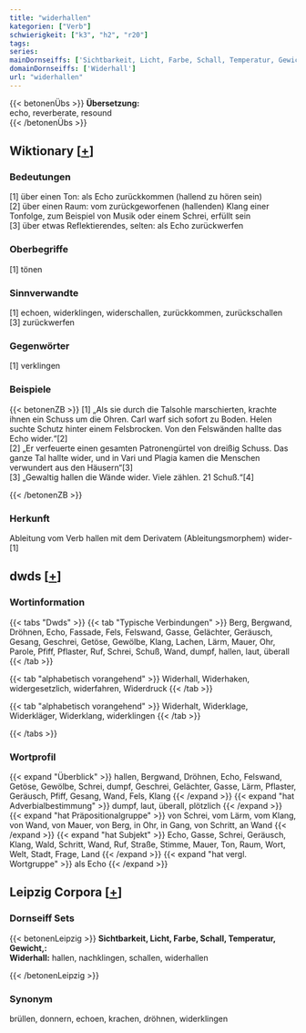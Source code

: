 ```yaml
---
title: "widerhallen"
kategorien: ["Verb"]
schwierigkeit: ["k3", "h2", "r20"]
tags:
series:
mainDornseiffs: ['Sichtbarkeit, Licht, Farbe, Schall, Temperatur, Gewicht,']
domainDornseiffs: ['Widerhall']
url: "widerhallen"
---
```


{{< betonenÜbs >}}
**Übersetzung:**  
echo, reverberate, resound  
{{< /betonenÜbs >}}

## Wiktionary [[+](https://de.wiktionary.org/wiki/widerhallen)]

### Bedeutungen
[1] über einen Ton: als Echo zurückkommen (hallend zu hören sein)  
[2] über einen Raum: vom zurückgeworfenen (hallenden) Klang einer Tonfolge, zum Beispiel von Musik oder einem Schrei, erfüllt sein  
[3] über etwas Reflektierendes, selten: als Echo zurückwerfen  

### Oberbegriffe
[1] tönen  

### Sinnverwandte
[1] echoen, widerklingen, widerschallen, zurückkommen, zurückschallen  
[3] zurückwerfen  

### Gegenwörter
[1] verklingen  

### Beispiele
{{< betonenZB >}}
[1] „Als sie durch die Talsohle marschierten, krachte ihnen ein Schuss um die Ohren. Carl warf sich sofort zu Boden. Helen suchte Schutz hinter einem Felsbrocken. Von den Felswänden hallte das Echo wider.“[2]  
[2] „Er verfeuerte einen gesamten Patronengürtel von dreißig Schuss. Das ganze Tal hallte wider, und in Vari und Plagia kamen die Menschen verwundert aus den Häusern“[3]  
[3] „Gewaltig hallen die Wände wider. Viele zählen. 21 Schuß.“[4]  

{{< /betonenZB >}}
### Herkunft
Ableitung vom Verb hallen mit dem Derivatem (Ableitungsmorphem) wider-[1]  



## dwds [[+](https://www.dwds.de/wb/widerhallen)]

### Wortinformation
{{< tabs "Dwds" >}}
{{< tab "Typische Verbindungen" >}}
Berg, Bergwand, Dröhnen, Echo, Fassade, Fels, Felswand, Gasse, Gelächter, Geräusch, Gesang, Geschrei, Getöse, Gewölbe, Klang, Lachen, Lärm, Mauer, Ohr, Parole, Pfiff, Pflaster, Ruf, Schrei, Schuß, Wand, dumpf, hallen, laut, überall
{{< /tab >}}

{{< tab "alphabetisch vorangehend" >}}
Widerhall, Widerhaken, widergesetzlich, widerfahren, Widerdruck
{{< /tab >}}

{{< tab "alphabetisch vorangehend" >}}
Widerhalt, Widerklage, Widerkläger, Widerklang, widerklingen
{{< /tab >}}

{{< /tabs >}}

### Wortprofil
{{< expand "Überblick" >}} hallen, Bergwand, Dröhnen, Echo, Felswand, Getöse, Gewölbe, Schrei, dumpf, Geschrei, Gelächter, Gasse, Lärm, Pflaster, Geräusch, Pfiff, Gesang, Wand, Fels, Klang {{< /expand >}}
{{< expand "hat Adverbialbestimmung" >}} dumpf, laut, überall, plötzlich {{< /expand >}}
{{< expand "hat Präpositionalgruppe" >}} von Schrei, vom Lärm, vom Klang, von Wand, von Mauer, von Berg, in Ohr, in Gang, von Schritt, an Wand {{< /expand >}}
{{< expand "hat Subjekt" >}} Echo, Gasse, Schrei, Geräusch, Klang, Wald, Schritt, Wand, Ruf, Straße, Stimme, Mauer, Ton, Raum, Wort, Welt, Stadt, Frage, Land {{< /expand >}}
{{< expand "hat vergl. Wortgruppe" >}} als Echo {{< /expand >}}

## Leipzig Corpora [[+](https://corpora.uni-leipzig.de/en/res?word=widerhallen&corpusId=deu_newscrawl-public_2018)]

### Dornseiff Sets
{{< betonenLeipzig >}}
**Sichtbarkeit, Licht, Farbe, Schall, Temperatur, Gewicht,:**  
**Widerhall:** hallen, nachklingen, schallen, widerhallen  

{{< /betonenLeipzig >}}

### Synonym
brüllen, donnern, echoen, krachen, dröhnen, widerklingen

